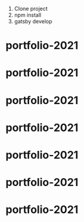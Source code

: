 1. Clone project
2. npm install
3. gatsby develop
# portfolio-2021
# portfolio-2021
# portfolio-2021
# portfolio-2021
# portfolio-2021
# portfolio-2021
# portfolio-2021
